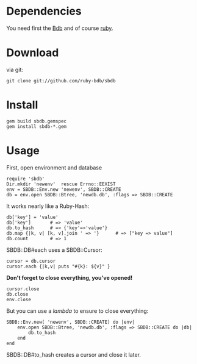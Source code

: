 Dependencies
============

You need first the [Bdb](http://github.com/ruby-bdb/bdb) and of course [ruby](http://ruby-lang.org).

Download
========

via git:

	git clone git://github.com/ruby-bdb/sbdb

Install
=======

	gem build sbdb.gemspec
	gem install sbdb-*.gem

Usage
=====

First, open environment and database

	require 'sbdb'
	Dir.mkdir 'newenv'  rescue Errno::EEXIST
	env = SBDB::Env.new 'newenv', SBDB::CREATE
	db = env.open SBDB::Btree, 'newdb.db', :flags => SBDB::CREATE

It works nearly like a Ruby-Hash:

	db['key'] = 'value'
	db['key']		# => 'value'
	db.to_hash		# => {'key'=>'value'}
	db.map {|k, v| [k, v].join ' => '}		# => ["key => value"]
	db.count		# => 1

SBDB::DB#each uses a SBDB::Cursor:

	cursor = db.cursor
	cursor.each {|k,v| puts "#{k}: ${v}" }

**Don't forget to close everything, you've opened!**

	cursor.close
	db.close
	env.close

But you can use a *lambda* to ensure to close everything:

	SBDB::Env.new( 'newenv', SBDB::CREATE) do |env|
		env.open SBDB::Btree, 'newdb.db', :flags => SBDB::CREATE do |db|
			db.to_hash
		end
	end

SBDB::DB#to_hash creates a cursor and close it later.
